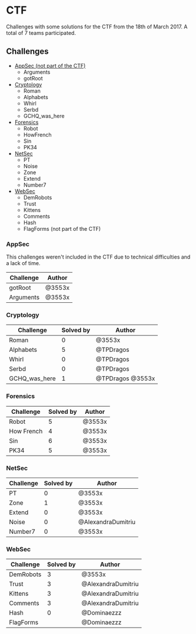 # CTF
Challenges with some solutions for the CTF from the 18th of March 2017.
A total of 7 teams participated.

## Challenges

* [AppSec (not part of the CTF)](#appsec)
	* Arguments
	* gotRoot
* [Cryptology](#cryptology)
	* Roman
	* Alphabets
	* Whirl
	* Serbd
	* GCHQ_was_here
* [Forensics](#forensics)
	* Robot
	* HowFrench
	* Sin
	* PK34
* [NetSec](#netsec)
	* PT
	* Noise
	* Zone
	* Extend
	* Number7
* [WebSec](#websec)
	* DemRobots
	* Trust
	* Kittens
	* Comments
	* Hash
	* FlagForms (not part of the CTF)

### AppSec
This challenges weren't included in the CTF due to technical difficulties and a lack of time.

Challenge | Author
--- | ---
gotRoot | @3553x
Arguments | @3553x
### Cryptology
Challenge | Solved by | Author
--- | --- | ---
Roman | 0 | @3553x
Alphabets | 5 | @TPDragos
Whirl | 0 | @TPDragos
Serbd | 0 | @TPDragos
GCHQ_was_here | 1 | @TPDragos @3553x

### Forensics
Challenge | Solved by | Author
--- | --- | ---
Robot | 5 | @3553x
How French | 4 | @3553x
Sin | 6	| @3553x
PK34 | 5 | @3553x

### NetSec
Challenge | Solved by | Author
--- | --- | ---
PT | 0 | @3553x
Zone | 1 | @3553x
Extend | 0 | @3553x
Noise | 0 | @AlexandraDumitriu
Number7 | 0 | @3553x
### WebSec
Challenge | Solved by | Author
--- | --- | ---
DemRobots | 3 | @3553x
Trust | 3 | @AlexandraDumitriu
Kittens | 3 | @AlexandraDumitriu
Comments | 3 | @AlexandraDumitriu
Hash | 0 | @Dominaezzz
FlagForms | | @Dominaezzz
